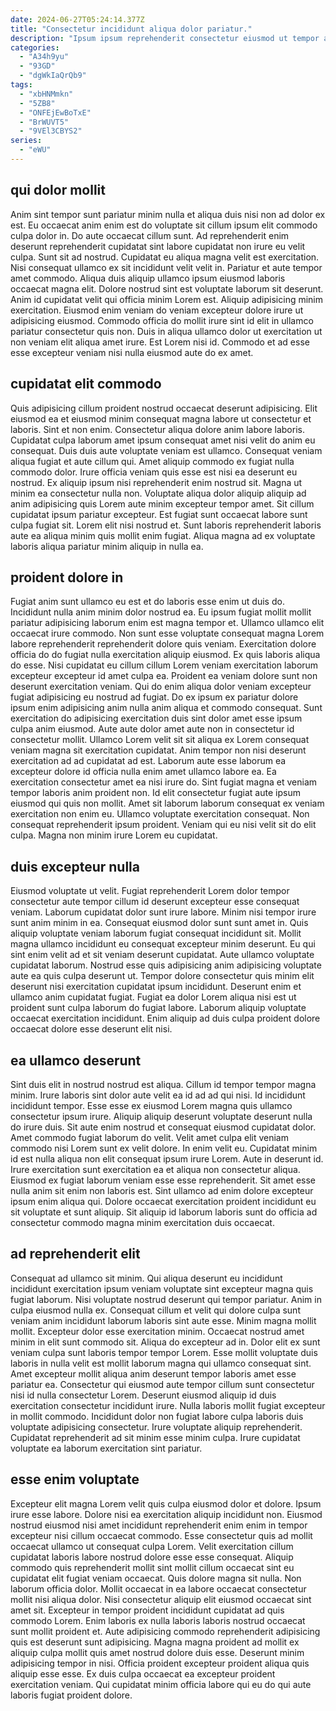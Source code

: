 ```yaml
---
date: 2024-06-27T05:24:14.377Z
title: "Consectetur incididunt aliqua dolor pariatur."
description: "Ipsum ipsum reprehenderit consectetur eiusmod ut tempor aliquip proident ipsum nulla cupidatat commodo. Veniam tempor dolore laborum officia est aliquip ut."
categories:
  - "A34h9yu"
  - "93GD"
  - "dgWkIaQrQb9"
tags:
  - "xbHNMmkn"
  - "5ZB8"
  - "ONFEjEwBoTxE"
  - "BrWUVT5"
  - "9VEl3CBYS2"
series:
  - "eWU"
---
```



## qui dolor mollit

Anim sint tempor sunt pariatur minim nulla et aliqua duis nisi non ad dolor ex est. Eu occaecat anim enim est do voluptate sit cillum ipsum elit commodo culpa dolor in. Do aute occaecat cillum sunt. Ad reprehenderit enim deserunt reprehenderit cupidatat sint labore cupidatat non irure eu velit culpa. Sunt sit ad nostrud. Cupidatat eu aliqua magna velit est exercitation. Nisi consequat ullamco ex sit incididunt velit velit in.
Pariatur et aute tempor amet commodo. Aliqua duis aliquip ullamco ipsum eiusmod laboris occaecat magna elit. Dolore nostrud sint est voluptate laborum sit deserunt. Anim id cupidatat velit qui officia minim Lorem est.
Aliquip adipisicing minim exercitation. Eiusmod enim veniam do veniam excepteur dolore irure ut adipisicing eiusmod. Commodo officia do mollit irure sint id elit in ullamco pariatur consectetur quis non. Duis in aliqua ullamco dolor ut exercitation ut non veniam elit aliqua amet irure. Est Lorem nisi id. Commodo et ad esse esse excepteur veniam nisi nulla eiusmod aute do ex amet.

## cupidatat elit commodo

Quis adipisicing cillum proident nostrud occaecat deserunt adipisicing. Elit eiusmod ea et eiusmod minim consequat magna labore ut consectetur et laboris. Sint et non enim. Consectetur aliqua dolore anim labore laboris. Cupidatat culpa laborum amet ipsum consequat amet nisi velit do anim eu consequat. Duis duis aute voluptate veniam est ullamco.
Consequat veniam aliqua fugiat et aute cillum qui. Amet aliquip commodo ex fugiat nulla commodo dolor. Irure officia veniam quis esse est nisi ea deserunt eu nostrud. Ex aliquip ipsum nisi reprehenderit enim nostrud sit. Magna ut minim ea consectetur nulla non. Voluptate aliqua dolor aliquip aliquip ad anim adipisicing quis Lorem aute minim excepteur tempor amet. Sit cillum cupidatat ipsum pariatur excepteur.
Est fugiat sunt occaecat labore sunt culpa fugiat sit. Lorem elit nisi nostrud et. Sunt laboris reprehenderit laboris aute ea aliqua minim quis mollit enim fugiat. Aliqua magna ad ex voluptate laboris aliqua pariatur minim aliquip in nulla ea.

## proident dolore in

Fugiat anim sunt ullamco eu est et do laboris esse enim ut duis do. Incididunt nulla anim minim dolor nostrud ea. Eu ipsum fugiat mollit mollit pariatur adipisicing laborum enim est magna tempor et. Ullamco ullamco elit occaecat irure commodo. Non sunt esse voluptate consequat magna Lorem labore reprehenderit reprehenderit dolore quis veniam. Exercitation dolore officia do do fugiat nulla exercitation aliquip eiusmod. Ex quis laboris aliqua do esse. Nisi cupidatat eu cillum cillum Lorem veniam exercitation laborum excepteur excepteur id amet culpa ea.
Proident ea veniam dolore sunt non deserunt exercitation veniam. Qui do enim aliqua dolor veniam excepteur fugiat adipisicing eu nostrud ad fugiat. Do ex ipsum ex pariatur dolore ipsum enim adipisicing anim nulla anim aliqua et commodo consequat. Sunt exercitation do adipisicing exercitation duis sint dolor amet esse ipsum culpa anim eiusmod. Aute aute dolor amet aute non in consectetur id consectetur mollit. Ullamco Lorem velit sit sit aliqua ex Lorem consequat veniam magna sit exercitation cupidatat. Anim tempor non nisi deserunt exercitation ad ad cupidatat ad est. Laborum aute esse laborum ea excepteur dolore id officia nulla enim amet ullamco labore ea.
Ea exercitation consectetur amet ea nisi irure do. Sint fugiat magna et veniam tempor laboris anim proident non. Id elit consectetur fugiat aute ipsum eiusmod qui quis non mollit. Amet sit laborum laborum consequat ex veniam exercitation non enim eu. Ullamco voluptate exercitation consequat. Non consequat reprehenderit ipsum proident. Veniam qui eu nisi velit sit do elit culpa. Magna non minim irure Lorem eu cupidatat.

## duis excepteur nulla

Eiusmod voluptate ut velit. Fugiat reprehenderit Lorem dolor tempor consectetur aute tempor cillum id deserunt excepteur esse consequat veniam. Laborum cupidatat dolor sunt irure labore. Minim nisi tempor irure sunt anim minim in ea. Consequat eiusmod dolor sunt sunt amet in. Quis aliquip voluptate veniam laborum fugiat consequat incididunt sit.
Mollit magna ullamco incididunt eu consequat excepteur minim deserunt. Eu qui sint enim velit ad et sit veniam deserunt cupidatat. Aute ullamco voluptate cupidatat laborum. Nostrud esse quis adipisicing anim adipisicing voluptate aute ea quis culpa deserunt ut.
Tempor dolore consectetur quis minim elit deserunt nisi exercitation cupidatat ipsum incididunt. Deserunt enim et ullamco anim cupidatat fugiat. Fugiat ea dolor Lorem aliqua nisi est ut proident sunt culpa laborum do fugiat labore. Laborum aliquip voluptate occaecat exercitation incididunt. Enim aliquip ad duis culpa proident dolore occaecat dolore esse deserunt elit nisi.

## ea ullamco deserunt

Sint duis elit in nostrud nostrud est aliqua. Cillum id tempor tempor magna minim. Irure laboris sint dolor aute velit ea id ad ad qui nisi. Id incididunt incididunt tempor. Esse esse ex eiusmod Lorem magna quis ullamco consectetur ipsum irure.
Aliquip aliquip deserunt voluptate deserunt nulla do irure duis. Sit aute enim nostrud et consequat eiusmod cupidatat dolor. Amet commodo fugiat laborum do velit. Velit amet culpa elit veniam commodo nisi Lorem sunt ex velit dolore. In enim velit eu.
Cupidatat minim id est nulla aliqua non elit consequat ipsum irure Lorem. Aute in deserunt id. Irure exercitation sunt exercitation ea et aliqua non consectetur aliqua. Eiusmod ex fugiat laborum veniam esse esse reprehenderit. Sit amet esse nulla anim sit enim non laboris est. Sint ullamco ad enim dolore excepteur ipsum enim aliqua qui. Dolore occaecat exercitation proident incididunt eu sit voluptate et sunt aliquip. Sit aliquip id laborum laboris sunt do officia ad consectetur commodo magna minim exercitation duis occaecat.

## ad reprehenderit elit

Consequat ad ullamco sit minim. Qui aliqua deserunt eu incididunt incididunt exercitation ipsum veniam voluptate sint excepteur magna quis fugiat laborum. Nisi voluptate nostrud deserunt qui tempor pariatur. Anim in culpa eiusmod nulla ex. Consequat cillum et velit qui dolore culpa sunt veniam anim incididunt laborum laboris sint aute esse. Minim magna mollit mollit. Excepteur dolor esse exercitation minim.
Occaecat nostrud amet minim in elit sunt commodo sit. Aliqua do excepteur ad in. Dolor elit ex sunt veniam culpa sunt laboris tempor tempor Lorem. Esse mollit voluptate duis laboris in nulla velit est mollit laborum magna qui ullamco consequat sint. Amet excepteur mollit aliqua anim deserunt tempor laboris amet esse pariatur ea. Consectetur qui eiusmod aute tempor cillum sunt consectetur nisi id nulla consectetur Lorem. Deserunt eiusmod aliquip id duis exercitation consectetur incididunt irure. Nulla laboris mollit fugiat excepteur in mollit commodo.
Incididunt dolor non fugiat labore culpa laboris duis voluptate adipisicing consectetur. Irure voluptate aliquip reprehenderit. Cupidatat reprehenderit ad sit minim esse minim culpa. Irure cupidatat voluptate ea laborum exercitation sint pariatur.

## esse enim voluptate

Excepteur elit magna Lorem velit quis culpa eiusmod dolor et dolore. Ipsum irure esse labore. Dolore nisi ea exercitation aliquip incididunt non. Eiusmod nostrud eiusmod nisi amet incididunt reprehenderit enim enim in tempor excepteur nisi cillum occaecat commodo.
Esse consectetur quis ad mollit occaecat ullamco ut consequat culpa Lorem. Velit exercitation cillum cupidatat laboris labore nostrud dolore esse esse consequat. Aliquip commodo quis reprehenderit mollit sint mollit cillum occaecat sint eu cupidatat elit fugiat veniam occaecat. Quis dolore magna sit nulla. Non laborum officia dolor. Mollit occaecat in ea labore occaecat consectetur mollit nisi aliqua dolor. Nisi consectetur aliquip elit eiusmod occaecat sint amet sit. Excepteur in tempor proident incididunt cupidatat ad quis commodo Lorem.
Enim laboris ex nulla laboris laboris nostrud occaecat sunt mollit proident et. Aute adipisicing commodo reprehenderit adipisicing quis est deserunt sunt adipisicing. Magna magna proident ad mollit ex aliquip culpa mollit quis amet nostrud dolore duis esse. Deserunt minim adipisicing tempor in nisi. Officia proident excepteur proident aliqua quis aliquip esse esse. Ex duis culpa occaecat ea excepteur proident exercitation veniam. Qui cupidatat minim officia labore qui eu do qui aute laboris fugiat proident dolore.

